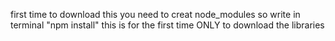 first time to download this you need to creat node_modules
so write in terminal "npm install"
this is for the first time ONLY 
to download the libraries 
